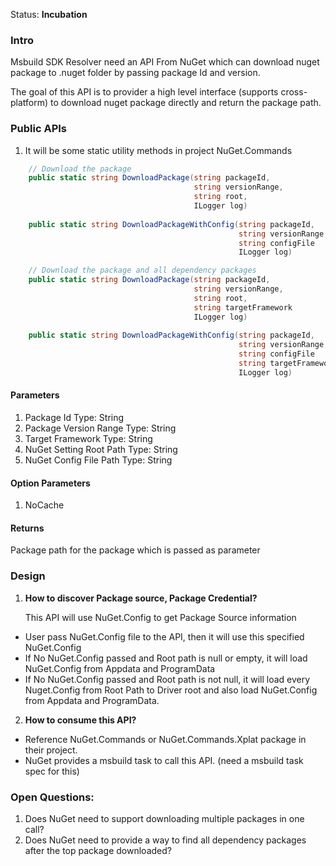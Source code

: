 Status: **Incubation**

### Intro
Msbuild SDK Resolver need an API From NuGet which can download nuget package to .nuget folder by passing package Id and version.

The goal of this API is to provider a high level interface (supports cross-platform) to download nuget package directly and return the package path.

### Public APIs
1. It will be some static utility methods in project NuGet.Commands

```csharp
    // Download the package 
    public static string DownloadPackage(string packageId, 
                                         string versionRange, 
                                         string root,
                                         ILogger log)
    
    public static string DownloadPackageWithConfig(string packageId,
                                                   string versionRange,
                                                   string configFile
                                                   ILogger log)

    // Download the package and all dependency packages
    public static string DownloadPackage(string packageId, 
                                         string versionRange, 
                                         string root,
                                         string targetFramework
                                         ILogger log)
    
    public static string DownloadPackageWithConfig(string packageId,
                                                   string versionRange,
                                                   string configFile
                                                   string targetFramework
                                                   ILogger log)

```


#### Parameters
1. Package Id Type: String
2. Package Version Range  Type: String
3. Target Framework Type: String 
4. NuGet Setting Root Path Type: String
5. NuGet Config File Path Type: String

#### Option Parameters 
1. NoCache


#### Returns
Package path for the package which is passed as parameter

### Design
1. **How to discover Package source, Package Credential?**

   This API will use NuGet.Config to get Package Source information
* User pass NuGet.Config file to the API, then it will use this specified NuGet.Config
* If No NuGet.Config passed and Root path is null or empty, it will load NuGet.Config from Appdata and ProgramData
* If No NuGet.Config passed and Root path is not null, it will load every Nuget.Config from Root Path to Driver root and also load NuGet.Config from Appdata and ProgramData.

2. **How to consume this API?**
* Reference NuGet.Commands or NuGet.Commands.Xplat package in their project.
* NuGet provides a msbuild task to call this API. (need a msbuild task spec for this)

### Open Questions:

1. Does NuGet need to support downloading multiple packages in one call?
2. Does NuGet need to provide a way to find all dependency packages after the top package downloaded?





